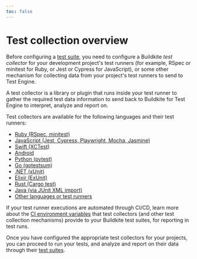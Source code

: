 ```yaml
---
toc: false
---
```


# Test collection overview

Before configuring a [test suite](/docs/test-engine/test-suites), you need to configure a Buildkite _test collector_ for your development project's test runners (for example, RSpec or minitest for Ruby, or Jest or Cypress for JavaScript), or some other mechanism for collecting data from your project's test runners to send to Test Engine.

A test collector is a library or plugin that runs inside your test runner to gather the required test data information to send back to Buildkite for Test Engine to interpret, analyze and report on.

Test collectors are available for the following languages and their test runners:

- [Ruby (RSpec, minitest)](/docs/test-engine/ruby-collectors)
- [JavaScript (Jest, Cypress, Playwright, Mocha, Jasmine)](/docs/test-engine/javascript-collectors)
- [Swift (XCTest)](/docs/test-engine/swift-collectors)
- [Android](/docs/test-engine/android-collectors)
- [Python (pytest)](/docs/test-engine/python-collectors)
- [Go (gotestsum)](/docs/test-engine/golang-collectors)
- [.NET (xUnit)](/docs/test-engine/dotnet-collectors)
- [Elixir (ExUnit)](/docs/test-engine/elixir-collectors)
- [Rust (Cargo test)](/docs/test-engine/rust-collectors)
- [Java (via JUnit XML import)](/docs/test-engine/importing-junit-xml)
- [Other languages or test runners](/docs/test-engine/other-collectors)

If your test runner executions are automated through CI/CD, learn more about the [CI environment variables](/docs/test-engine/ci-environments) that test collectors (and other test collection mechanisms) provide to your Buildkite test suites, for reporting in test runs.

Once you have configured the appropriate test collectors for your projects, you can proceed to run your tests, and analyze and report on their data through their [test suites](/docs/test-engine/test-suites).
